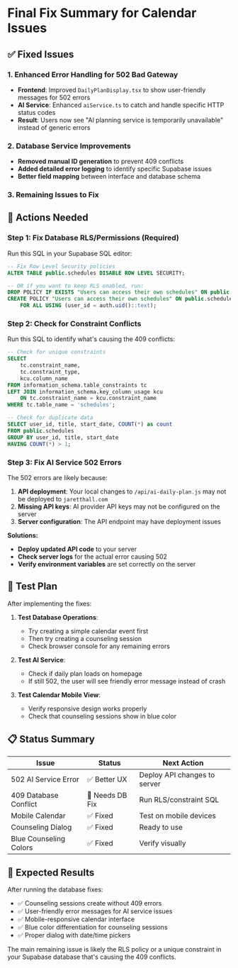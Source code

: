 # Final Fix Summary for Calendar Issues

## ✅ Fixed Issues

### 1. **Enhanced Error Handling for 502 Bad Gateway**
- **Frontend**: Improved `DailyPlanDisplay.tsx` to show user-friendly messages for 502 errors
- **AI Service**: Enhanced `aiService.ts` to catch and handle specific HTTP status codes
- **Result**: Users now see "AI planning service is temporarily unavailable" instead of generic errors

### 2. **Database Service Improvements**
- **Removed manual ID generation** to prevent 409 conflicts
- **Added detailed error logging** to identify specific Supabase issues
- **Better field mapping** between interface and database schema

### 3. **Remaining Issues to Fix**

## 🔧 Actions Needed

### Step 1: Fix Database RLS/Permissions (Required)
Run this SQL in your Supabase SQL editor:

```sql
-- Fix Row Level Security policies
ALTER TABLE public.schedules DISABLE ROW LEVEL SECURITY;

-- OR if you want to keep RLS enabled, run:
DROP POLICY IF EXISTS "Users can access their own schedules" ON public.schedules;
CREATE POLICY "Users can access their own schedules" ON public.schedules
    FOR ALL USING (user_id = auth.uid()::text);
```

### Step 2: Check for Constraint Conflicts
Run this SQL to identify what's causing the 409 conflicts:

```sql
-- Check for unique constraints
SELECT 
    tc.constraint_name, 
    tc.constraint_type, 
    kcu.column_name
FROM information_schema.table_constraints tc
LEFT JOIN information_schema.key_column_usage kcu 
    ON tc.constraint_name = kcu.constraint_name
WHERE tc.table_name = 'schedules';

-- Check for duplicate data
SELECT user_id, title, start_date, COUNT(*) as count
FROM public.schedules 
GROUP BY user_id, title, start_date
HAVING COUNT(*) > 1;
```

### Step 3: Fix AI Service 502 Errors
The 502 errors are likely because:
1. **API deployment**: Your local changes to `/api/ai-daily-plan.js` may not be deployed to `jaretthall.com`
2. **Missing API keys**: AI provider API keys may not be configured on the server
3. **Server configuration**: The API endpoint may have deployment issues

**Solutions:**
- **Deploy updated API code** to your server
- **Check server logs** for the actual error causing 502
- **Verify environment variables** are set correctly on the server

## 🧪 Test Plan

After implementing the fixes:

1. **Test Database Operations**:
   - Try creating a simple calendar event first
   - Then try creating a counseling session
   - Check browser console for any remaining errors

2. **Test AI Service**:
   - Check if daily plan loads on homepage
   - If still 502, the user will see friendly error message instead of crash

3. **Test Calendar Mobile View**:
   - Verify responsive design works properly
   - Check that counseling sessions show in blue color

## 📋 Status Summary

| Issue | Status | Next Action |
|-------|--------|-------------|
| 502 AI Service Error | ✅ Better UX | Deploy API changes to server |
| 409 Database Conflict | 🔧 Needs DB Fix | Run RLS/constraint SQL |
| Mobile Calendar | ✅ Fixed | Test on mobile devices |
| Counseling Dialog | ✅ Fixed | Ready to use |
| Blue Counseling Colors | ✅ Fixed | Verify visually |

## 🚀 Expected Results

After running the database fixes:
- ✅ Counseling sessions create without 409 errors
- ✅ User-friendly error messages for AI service issues  
- ✅ Mobile-responsive calendar interface
- ✅ Blue color differentiation for counseling sessions
- ✅ Proper dialog with date/time pickers

The main remaining issue is likely the RLS policy or a unique constraint in your Supabase database that's causing the 409 conflicts.